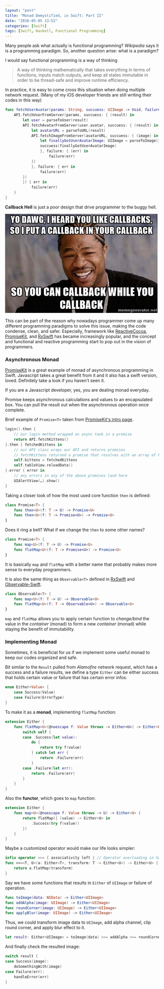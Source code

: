 ```yaml
---
layout: "post"
title: "Monad Demystified, in Swift: Part II"
date: "2016-05-05 13:52"
categories: [Swift]
tags: [Swift, Haskell, Functional Programming]
---
```


Many people ask what actually is functional programming? *Wikipedia* says it is a programming paradigm. So, another question arise: what is a paradigm?

I would say functional programming is a way of thinking

> A way of thinking mathematically that takes everything in terms of functions, inputs match outputs, and keep all states immutable in order to be thread-safe and improve runtime efficiency.

In practice, it is easy to come cross this situation when doing multiple network request. (Many of my iOS developer friends are still writing their codes in this way)

```swift
func fetchUserAvatar(params: String, succuess: UIImage -> Void, failure: NSError -> Void) {
    API.fetchUserFromServer(params, succuess: { (result) in
        let user = parseToUser(result)
        API.fetchAvatarFromServer(user.avatar, succuess: { (result) in
            let avatarURL = parseToURL(result)
            API.fetchImageFromServer(avatarURL, succuess: { (image) in
                let finallyGotUserAvatarImage: UIImage = parseToImage(image)
                succuess(finallyGotUserAvatarImage)
                }, failure: { (err) in
                    failure(err)
            })
            }, failure: { err in
                failure(err)
        })
        }) { err in
            failure(err)
    }
}
```

**Callback Hell** is just a poor design that drive programmer to the buggy hell.

![Callback Hell][callback_hell_joke]

This can be part of the reason why nowadays programmer come up many different programming paradigms to solve this issue, making the code condense, clean, and safer. Especially, framework like [ReactiveCocoa][ReactiveCocoa_link], [PromiseKit][PromiseKit_link], and [RxSwift][RxSwift_link] has became increasingly popular, and the concept and functional and reactive programming start to pop out in the vision of programmers.

### Asynchronous Monad

[PromiseKit][PromiseKit_link] is a great example of monad of asynchronous programming in Swift. Javascript takes a great benefit from it and it also has a swift version, loved. Definitely take a look if you haven't seen it.

If you are a Javascript developer, yes, you are dealing monad everyday.

Promise keeps asynchronous calculations and values to an encapsulated box. You can pull the result out when the asynchronous operation once complete.

Brief example of `Promise<T>` taken from [PromiseKit's intro page](http://promisekit.org/introduction/).

```swift
login().then {
    // our login method wrapped an async task in a promise
    return API.fetchKittens()
}.then { fetchedKittens in
    // our API class wraps our API and returns promises
    // fetchKittens returned a promise that resolves with an array of kittens
    self.kittens = fetchedKittens
    self.tableView.reloadData()
}.error { error in
    // any errors in any of the above promises land here
    UIAlertView(…).show()
}
```

Taking a closer look of how the most used core function `then` is defined:

```swift
class Promise<T> {
    func then<U>(f: T -> U) -> Promise<U>
    func then<U>(f: T -> Promise<U>) -> Promise<U>
}
```
Does it ring a bell? What if we change the `then` to some other names?

```swift
class Promise<T> {
    func map<U>(f: T -> U) -> Promise<U>
    func flatMap<U>(f: T -> Promise<U>) -> Promise<U>
}
```
It is basically `map` and `flatMap` with a better name that probably makes more sense to everyday programmers.

It is also the same thing as `Observable<T>` defined in [RxSwift][RxSwift_link] and [Observable-Swift][Observable-Swift_link].

```swift
class Observable<T> {
    func map<U>(f: T -> U) -> Observable<U>
    func flatMap<U>(f: T -> Observable<U>) -> Observable<U>
}
```

`map` and `flatMap` allows you to apply certain function to *change/bind* the value in the *container* (monad) to form a new *container* (monad) while staying the benefit of immutability.

### Implementing Monad

Sometimes, it is beneficial for us if we implement some useful monad to keep our codes organized and safe.

Bit similar to the `Result` pulled from *Alamofire* network request, which has a success and a failure results, we define a type `Either` can be either success that holds certain value or failure that has certain error infos.

```swift
enum Either<Value> {
    case Success(Value)
    case Failure(ErrorType)
}
```

To make it as a **monad**, implementing `flatMap` function:

```swift
extension Either {
    func flatMap<U>(@noescape f: Value throws -> Either<U>) -> Either<U> {
        switch self {
        case .Success(let value):
            do {
                return try f(value)
            } catch let err {
                return .Failure(err)
            }
        case .Failure(let err):
            return .Failure(err)
        }
    }
}
```

Also the **functor**, which goes to `map` function:

```swift
extension Either {
    func map<U>(@noescape f: Value throws -> U) -> Either<U> {
        return flatMap({ (value) -> Either<U> in
            .Success(try f(value))
        })
    }
}
```

Maybe a customized operator would make our life looks simpler:

```swift
infix operator >>= { associativity left } // Operator overloading in Swift
func >>=<T, U>(a: Either<T>, transform: T -> Either<U>) -> Either<U> {
    return a.flatMap(transform)
}
```

Say we have some functions that results in `Either` of `UIImage` or failure of operation.

```swift
func toImage(data: NSData) -> Either<UIImage>
func addAlpha(image: UIImage) -> Either<UIImage>
func roundCorner(image: UIImage) -> Either<UIImage>
func applyBlur(image: UIImage) -> Either<UIImage>
```
Thus, we could transform image data to `UIImage`, add alpha channel, clip round corner, and apply blur effect to it.

```swift
let result: Either<UIImage> = toImage(data) >>= addAlpha >>= roundCorner >>= applyBlur
```

And finally check the resulted image:

```swift
switch result {
case Success(image):
    doSomethingWith(image)
case Failure(err):
    handleError(err)
}
```


[RxSwift_link]: https://github.com/ReactiveX/RxSwift
[ReactiveCocoa_link]: https://github.com/ReactiveCocoa/ReactiveCocoa
[PromiseKit_link]: http://promisekit.org
[Observable-Swift_link]: https://github.com/slazyk/Observable-Swift
[callback_hell_animate]: /assets/callback_hell_animate.gif
[callback_hell_joke]: /assets/callback_hell_joke.jpg
